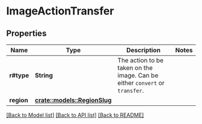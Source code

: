 # ImageActionTransfer

## Properties

Name | Type | Description | Notes
------------ | ------------- | ------------- | -------------
**r#type** | **String** | The action to be taken on the image. Can be either `convert` or `transfer`. | 
**region** | [**crate::models::RegionSlug**](region_slug.md) |  | 

[[Back to Model list]](../README.md#documentation-for-models) [[Back to API list]](../README.md#documentation-for-api-endpoints) [[Back to README]](../README.md)


